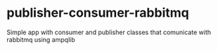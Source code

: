 # publisher-consumer-rabbitmq
Simple app with consumer and publisher classes that comunicate with rabbitmq using ampqlib
